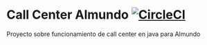 # Call Center Almundo [![CircleCI](https://circleci.com/gh/mariomurillo/Callcenter-Almundo.svg?style=svg)](https://circleci.com/gh/mariomurillo/Callcenter-Almundo)

Proyecto sobre funcionamiento de call center en java para Almundo
